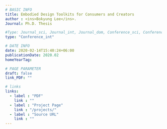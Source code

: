 ```yaml
---
# BASIC INFO
title: Embodied Design Toolkits for Consumers and Creators
author : <ins>Bokyung Lee</ins>.
Journal: Ph.D. Thesis

#Type: Journal_sci, Journal_int, Journal_dom, Conference_sci, Conference_int, conference_dom
type: "Conference_int"

# DATE INFO
date: 2020-02-14T15:40:24+06:00
publicationDate: 2020.02
homeYearTag: 

# PAGE PARAMETER
draft: false
link_PDF: ""

# links
links:
  - label : "PDF"
    link : ""
  - label : "Project Page"
    link : "/projects/"
  - label : "Source URL"
    link : ""
---
```

